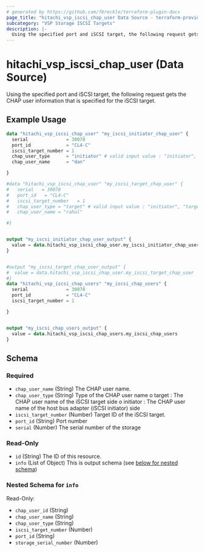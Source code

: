 ```yaml
---
# generated by https://github.com/fbreckle/terraform-plugin-docs
page_title: "hitachi_vsp_iscsi_chap_user Data Source - terraform-provider-hitachi"
subcategory: "VSP Storage ISCSI Targets"
description: |-
  Using the specified port and iSCSI target, the following request gets the CHAP user information that is specified for the iSCSI target.
---
```


# hitachi_vsp_iscsi_chap_user (Data Source)

Using the specified port and iSCSI target, the following request gets the CHAP user information that is specified for the iSCSI target.

## Example Usage

```terraform
data "hitachi_vsp_iscsi_chap_user" "my_iscsi_initiator_chap_user" {
  serial              = 30078
  port_id             = "CL4-C"
  iscsi_target_number = 1
  chap_user_type      = "initiator" # valid input value : "initiator", "target"
  chap_user_name      = "dan"

}

#data "hitachi_vsp_iscsi_chap_user" "my_iscsi_target_chap_user" {
#   serial   = 30078
#   port_id   = "CL4-C"
#   iscsi_target_number   = 1
#   chap_user_type = "target" # valid input value : "initiator", "target"
#   chap_user_name = "rahul"

#}


output "my_iscsi_initiator_chap_user_output" {
  value = data.hitachi_vsp_iscsi_chap_user.my_iscsi_initiator_chap_user
}


#output "my_iscsi_target_chap_user_output" {
#  value = data.hitachi_vsp_iscsi_chap_user.my_iscsi_target_chap_user
#}
data "hitachi_vsp_iscsi_chap_users" "my_iscsi_chap_users" {
  serial              = 30078
  port_id             = "CL4-C"
  iscsi_target_number = 1

}


output "my_iscsi_chap_users_output" {
  value = data.hitachi_vsp_iscsi_chap_users.my_iscsi_chap_users
}
```

<!-- schema generated by tfplugindocs -->
## Schema

### Required

- `chap_user_name` (String) The CHAP user name.
- `chap_user_type` (String) Type of the CHAP user name
		o target : The CHAP user name of the iSCSI target side
		o initiator : The CHAP user name of the host bus adapter (iSCSI initiator) side
- `iscsi_target_number` (Number) Target ID of the iSCSI target.
- `port_id` (String) Port number
- `serial` (Number) The serial number of the storage

### Read-Only

- `id` (String) The ID of this resource.
- `info` (List of Object) This is output schema (see [below for nested schema](#nestedatt--info))

<a id="nestedatt--info"></a>
### Nested Schema for `info`

Read-Only:

- `chap_user_id` (String)
- `chap_user_name` (String)
- `chap_user_type` (String)
- `iscsi_target_number` (Number)
- `port_id` (String)
- `storage_serial_number` (Number)


